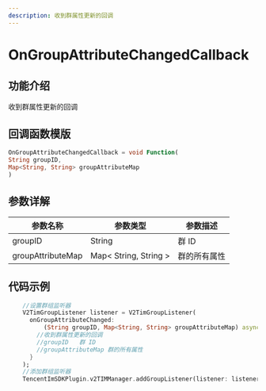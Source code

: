 ```yaml
---
description: 收到群属性更新的回调
---
```


# OnGroupAttributeChangedCallback

## 功能介绍

收到群属性更新的回调

## 回调函数模版

```dart
OnGroupAttributeChangedCallback = void Function(
String groupID,
Map<String, String> groupAttributeMap
)
```

## 参数详解

| 参数名称              | 参数类型                  | 参数描述   |
| ----------------- | --------------------- | ------ |
| groupID           | String                | 群 ID   |
| groupAttributeMap | Map< String, String > | 群的所有属性 |

## 代码示例

```dart
    //设置群组监听器
    V2TimGroupListener listener = V2TimGroupListener(
      onGroupAttributeChanged:
          (String groupID, Map<String, String> groupAttributeMap) async {
        //收到群属性更新的回调
        //groupID	群 ID
        //groupAttributeMap	群的所有属性
      }
    );
    //添加群组监听器
    TencentImSDKPlugin.v2TIMManager.addGroupListener(listener: listener);
```


